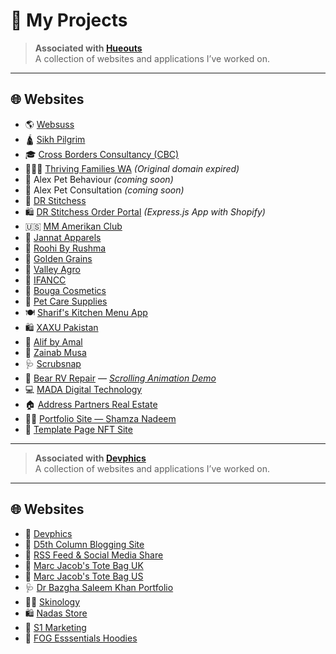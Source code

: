 # 🚀 My Projects

> **Associated with [Hueouts](https://hueouts.com)**  
> A collection of websites and applications I’ve worked on.

---

## 🌐 Websites
- 🌎 [Websuss](https://websuss.com)
- 🛕 [Sikh Pilgrim](https://sikhpilgrim.com)
- 🎓 [Cross Borders Consultancy (CBC)](https://crossbordersconsultancy.co.uk)
- 👨‍👩‍👧 [Thriving Families WA](https://thriving.hueouts.com/) *(Original domain expired)*
- 🐾 Alex Pet Behaviour *(coming soon)*
- 🐾 Alex Pet Consultation *(coming soon)*
- 🧵 [DR Stitchess](https://drstitchess.com)
- 🛍️ [DR Stitchess Order Portal](https://dr.stitchess.order.portal.hueouts.com/se) *(Express.js App with Shopify)*
- 🇺🇸 [MM Amerikan Club](https://www.mmamerikanclub.com)
- 👗 [Jannat Apparels](https://jannatapparels.com)
- 👗 [Roohi By Rushma](https://roohiofficial.online/)
- 🌾 [Golden Grains](https://golden-grains.com)
- 🌾 [Valley Agro](https://valley-agro.com/)
- 🕌 [IFANCC](https://www.ifancc.org)
- 💄 [Bouga Cosmetics](https://bougainvilleacosmetics.com)
- 🐶 [Pet Care Supplies](https://petcaresupplies.store)
- 🍽️ [Sharif's Kitchen Menu App](https://shariffskitchen.com/collections/all)
- 🛍️ [XAXU Pakistan](https://www.xaxu.pk)
- 🧵 [Alif by Amal](https://www.alifbyamal.com)
- 🌸 [Zainab Musa](https://zainabmusa.com)
- 🩺 [Scrubsnap](https://scrubsnap.com)
- 🚐 [Bear RV Repair](https://www.bearvrepair.com) — *[Scrolling Animation Demo](https://bear-running-on-scroll.vercel.app/)*
- 💻 [MADA Digital Technology](https://madadt.com)
- 🏠 [Address Partners Real Estate](https://addresspartnersrealestate.com)
- 👩‍💻 [Portfolio Site — Shamza Nadeem](https://shamza.hueouts.com)
- 🎨 [Template Page NFT Site](https://nft.hueouts.com)

---

> **Associated with [Devphics](https://devphics.com/)**  
> A collection of websites and applications I’ve worked on.

---

## 🌐 Websites
- 💼 [Devphics](https://devphics.com)
- 📰 [D5th Column Blogging Site](https://d5thcolumn.com)
- 🔄 [RSS Feed & Social Media Share](https://europe404.com)
- 👜 [Marc Jacob's Tote Bag UK](https://marcjacobstotebag.co.uk)
- 👜 [Marc Jacob's Tote Bag US](https://mjthetotebag.com)
- 🩺 [Dr Bazgha Saleem Khan Portfolio](https://drbazghasaleemkhan.com)
- 💆‍♀️ [Skinology](https://skinologypk.com)
- 🛍️ [Nadas Store](https://nadasstore.com)
- 📢 [S1 Marketing](https://s1marketing.co.uk)
- 🧥 [FOG Esssentials Hoodies](https://fogessentialshoodie.co.uk/)






